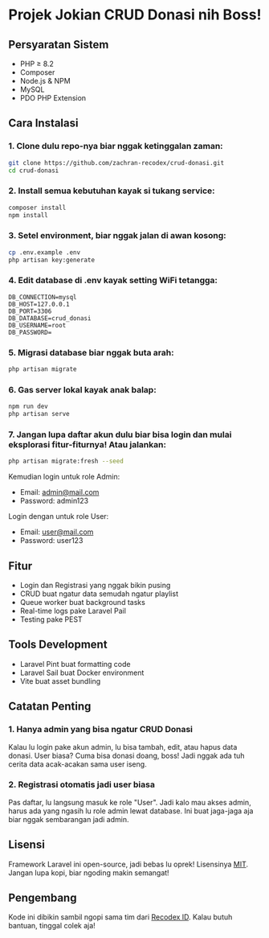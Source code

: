 # Projek Jokian CRUD Donasi nih Boss!

## Persyaratan Sistem

-   PHP ≥ 8.2
-   Composer
-   Node.js & NPM
-   MySQL
-   PDO PHP Extension

## Cara Instalasi

### 1. Clone dulu repo-nya biar nggak ketinggalan zaman:

```bash
git clone https://github.com/zachran-recodex/crud-donasi.git
cd crud-donasi
```

### 2. Install semua kebutuhan kayak si tukang service:

```bash
composer install
npm install
```

### 3. Setel environment, biar nggak jalan di awan kosong:

```bash
cp .env.example .env
php artisan key:generate
```

### 4. Edit database di .env kayak setting WiFi tetangga:

```
DB_CONNECTION=mysql
DB_HOST=127.0.0.1
DB_PORT=3306
DB_DATABASE=crud_donasi
DB_USERNAME=root
DB_PASSWORD=
```

### 5. Migrasi database biar nggak buta arah:

```bash
php artisan migrate
```

### 6. Gas server lokal kayak anak balap:

```bash
npm run dev
php artisan serve
```

### 7. Jangan lupa daftar akun dulu biar bisa login dan mulai eksplorasi fitur-fiturnya! Atau jalankan:

```bash
php artisan migrate:fresh --seed
```

Kemudian login untuk role Admin:
-   Email: admin@mail.com
-   Password: admin123

Login dengan untuk role User:
-   Email: user@mail.com
-   Password: user123

## Fitur

-   Login dan Registrasi yang nggak bikin pusing
-   CRUD buat ngatur data semudah ngatur playlist
-   Queue worker buat background tasks
-   Real-time logs pake Laravel Pail
-   Testing pake PEST

## Tools Development

-   Laravel Pint buat formatting code
-   Laravel Sail buat Docker environment
-   Vite buat asset bundling

## Catatan Penting

### 1. Hanya admin yang bisa ngatur CRUD Donasi

Kalau lu login pake akun admin, lu bisa tambah, edit, atau hapus data donasi. User biasa? Cuma bisa donasi doang, boss! Jadi nggak ada tuh cerita data acak-acakan sama user iseng.

### 2. Registrasi otomatis jadi user biasa

Pas daftar, lu langsung masuk ke role "User". Jadi kalo mau akses admin, harus ada yang ngasih lu role admin lewat database. Ini buat jaga-jaga aja biar nggak sembarangan jadi admin.

## Lisensi

Framework Laravel ini open-source, jadi bebas lu oprek! Lisensinya [MIT](https://opensource.org/licenses/MIT). Jangan lupa kopi, biar ngoding makin semangat!

## Pengembang
Kode ini dibikin sambil ngopi sama tim dari [Recodex ID](https://recodex.id). Kalau butuh bantuan, tinggal colek aja!
